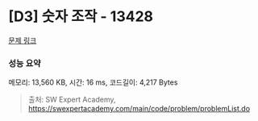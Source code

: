 # [D3] 숫자 조작 - 13428 

[문제 링크](https://swexpertacademy.com/main/code/problem/problemDetail.do?contestProbId=AX4EJPs68IkDFARe) 

### 성능 요약

메모리: 13,560 KB, 시간: 16 ms, 코드길이: 4,217 Bytes



> 출처: SW Expert Academy, https://swexpertacademy.com/main/code/problem/problemList.do